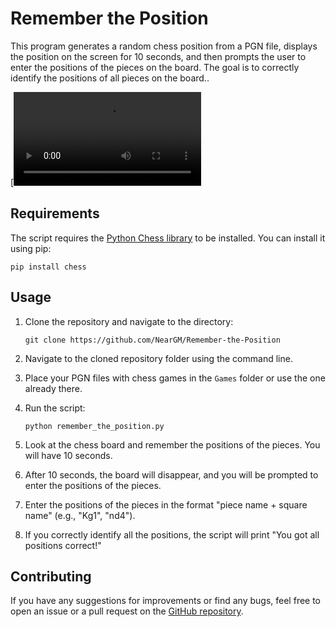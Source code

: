 Remember the Position
=====================

This program generates a random chess position from a PGN file, displays the position on the screen for 10 seconds, and then prompts the user to enter the positions of the pieces on the board. The goal is to correctly identify the positions of all pieces on the board..

[![Preview video](./preview.mp4)

Requirements
------------

The script requires the [Python Chess library](https://github.com/niklasf/python-chess) to be installed. You can install it using pip:

    pip install chess

Usage
-----

1.  Clone the repository and navigate to the directory:

    `git clone https://github.com/NearGM/Remember-the-Position`
    
2.  Navigate to the cloned repository folder using the command line.
3.  Place your PGN files with chess games in the `Games` folder or use the one already there.
4.  Run the script:

    `python remember_the_position.py`

6.  Look at the chess board and remember the positions of the pieces. You will have 10 seconds.
7.  After 10 seconds, the board will disappear, and you will be prompted to enter the positions of the pieces.
8.  Enter the positions of the pieces in the format "piece name + square name" (e.g., "Kg1", "nd4").
9.  If you correctly identify all the positions, the script will print "You got all positions correct!"

Contributing
------------

If you have any suggestions for improvements or find any bugs, feel free to open an issue or a pull request on the [GitHub repository](https://github.com/NearGM/Remember-the-Position).
